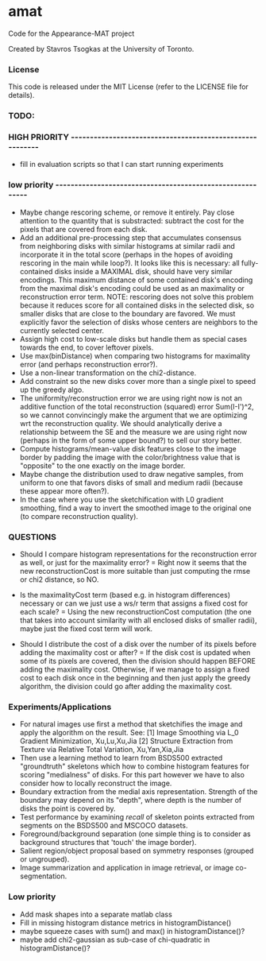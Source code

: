 # amat
Code for the Appearance-MAT project

Created by Stavros Tsogkas at the University of Toronto.

### License

This code is released under the MIT License (refer to the LICENSE file for details).

### TODO:
### HIGH PRIORITY ---------------------------------------------------------
- fill in evaluation scripts so that I can start running experiments


### low priority ----------------------------------------------------------
- Maybe change rescoring scheme, or remove it entirely. Pay close attention 
  to the quantity that is substracted: subtract the cost for the pixels that 
  are covered from each disk.
- Add an additional pre-processing step that accumulates consensus from neighboring 
    disks with similar histograms at similar radii and incorporate it in the total score 
    (perhaps in the hopes of avoiding rescoring in the main while loop?).
    It looks like this is necessary: all fully-contained disks inside a 
    MAXIMAL disk, should have very similar encodings. This maximum distance 
    of some contained disk's encoding from the maximal disk's encoding could
    be used as an maximality or reconstruction error term.
    NOTE: rescoring does not solve this problem because it reduces score for 
    all contained disks in the selected disk, so smaller disks that are close 
    to the boundary are favored. We must explicitly favor the selection of disks
    whose centers are neighbors to the currently selected center.
- Assign high cost to low-scale disks but handle them as special cases towards the end, to cover leftover pixels.
- Use max(binDistance) when comparing two histograms for maximality error (and perhaps reconstruction error?).
- Use a non-linear transformation on the chi2-distance.
- Add constraint so the new disks cover more than a single pixel to speed up the greedy algo.
- The uniformity/reconstruction error we are using right now is not an additive function of the total 
	reconstruction (squared) error Sum(I-I')^2, so we cannot convincingly make the argument that 
	we are optimizing wrt the reconstruction quality. We should analytically derive a relationship 
	betweem the SE and the measure we are using right now (perhaps in the form of some upper bound?)
	to sell our story better.
- Compute histograms/mean-value disk features close to the image border by padding the image
    with the color/brightness value that is "opposite" to the one exactly on the image border.
- Maybe change the distribution used to draw negative samples, from uniform to one that favors 
	disks of small and medium radii (because these appear more often?).    
- In the case where you use the sketchification with L0 gradient smoothing, find a way to invert
	the smoothed image to the original one (to compare reconstruction quality).	



### QUESTIONS
- Should I compare histogram representations for the reconstruction error as well, or just for the maximality error?
= Right now it seems that the new reconstructionCost is more suitable than just computing the rmse or chi2 distance, so NO.

- Is the maximalityCost term (based e.g. in histogram differences) necessary or can we just use a ws/r term that assigns a fixed cost for each scale?
= Using the new reconstructionCost computation (the one that takes into account 
    similarity with all enclosed disks of smaller radii), maybe just the fixed cost term will work.

- Should I distribute the cost of a disk over the number of its pixels before adding the maximality cost or after?
= If the disk cost is updated when some of its pixels are covered, then the division should happen BEFORE
    adding the maximality cost. Otherwise, if we manage to assign a fixed cost to each disk once in the beginning
    and then just apply the greedy algorithm, the division could go after adding the maximality cost.    

### Experiments/Applications
- For natural images use first a method that sketchifies the image and apply the algorithm on the result. See:
	[1] Image Smoothing via L_0 Gradient Minimization, Xu,Lu,Xu,Jia
	[2] Structure Extraction from Texture via Relative Total Variation, Xu,Yan,Xia,Jia
- Then use a learning method to learn from BSDS500 extracted "groundtruth" skeletons which how to combine
	histogram features for scoring "medialness" of disks. For this part however we have to also consider 
	how to locally reconstruct the image.
- Boundary extraction from the medial axis representation. Strength of the boundary may depend on its "depth",
	where depth is the number of disks the point is covered by.
- Test performance by examining _recall_ of skeleton points extracted from segments on the BSDS500 and MSCOCO datasets.
- Foreground/background separation (one simple thing is to consider as background structures that 'touch' the image border).
- Salient region/object proposal based on symmetry responses (grouped or ungrouped).
- Image summarization and application in image retrieval, or image co-segmentation.


### Low priority
- Add mask shapes into a separate matlab class
- Fill in missing histogram distance metrics in histogramDistance()
- maybe squeeze cases with sum() and max() in histogramDistance()?
- maybe add chi2-gaussian as sub-case of chi-quadratic in histogramDistance()?

